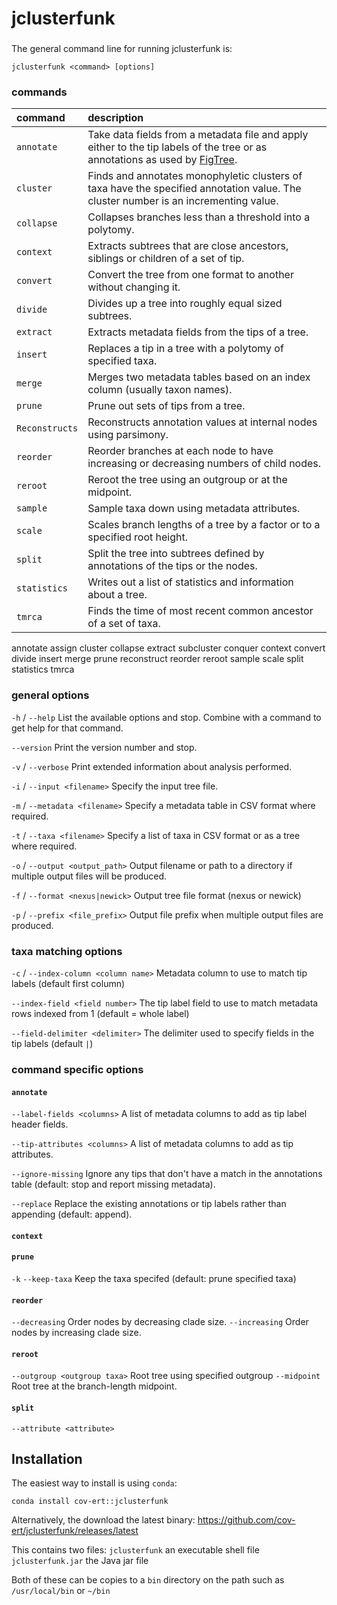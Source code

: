 # jclusterfunk

###

The general command line for running jclusterfunk is:

`jclusterfunk <command> [options]`

### commands

| command         | description                                                                                                                                                                                                                          |
|:----------------|:-------------------------------------------------------------------------------------------------------------------------------------------------------------------------------------------------------------------------------------|
| `annotate`      | Take data fields from a metadata file and apply either to the tip labels of the tree or as annotations as used by [FigTree](http://tree.bio.ed.ac.uk/software/figtree).                                                              |
| `cluster`       | Finds and annotates monophyletic clusters of taxa have the specified annotation value. The cluster number is an incrementing value.                                                                                                  |
| `collapse`      | Collapses branches less than a threshold into a polytomy.                                                                                                                                                                            |
| `context`       | Extracts subtrees that are close ancestors, siblings or children of a set of tip.                                                                                                                                                    |
| `convert`       | Convert the tree from one format to another without changing it.                                                                                                                                                                     |
| `divide`        | Divides up a tree into roughly equal sized subtrees.                                                                                                                                                                                 |
| `extract`       | Extracts metadata fields from the tips of a tree.                                                                                                                                                                                    |
| `insert`        | Replaces a tip in a tree with a polytomy of specified taxa.                                                                                                                                                                          |
| `merge`         | Merges two metadata tables based on an index column (usually taxon names).                                                                                                                                                           |
| `prune`         | Prune out sets of tips from a tree.                                                                                                                                                                                                  |
| `Reconstructs`  | Reconstructs annotation values at internal nodes using parsimony.                                                                                                                                                                    |
| `reorder`       | Reorder branches at each node to have increasing or decreasing numbers of child nodes.                                                                                                                                               |
| `reroot`        | Reroot the tree using an outgroup or at the midpoint.                                                                                                                                                                                |
| `sample`        | Sample taxa down using metadata attributes.                                                                                                                                                                                                                                    |
| `scale`         | Scales branch lengths of a tree by a factor or to a specified root height.                                                                                                                                                           |
| `split`         | Split the tree into subtrees defined by annotations of the tips or the nodes.                                                                                                                                                        |
| `statistics`    | Writes out a list of statistics and information about a tree.                                                                                                                                                                        |
| `tmrca`         | Finds the time of most recent common ancestor of a set of taxa.                                                                                                                                                                      |

annotate assign cluster collapse extract subcluster conquer context
convert divide insert merge prune reconstruct reorder reroot sample scale
split statistics tmrca

### general options

`-h` / `--help` List the available options and stop. Combine with a command to get help for that command.

`--version` Print the version number and stop.

`-v` / `--verbose` Print extended information about analysis performed.

`-i` / `--input <filename>` Specify the input tree file.

`-m` / `--metadata <filename>` Specify a metadata table in CSV format where required.

`-t` / `--taxa <filename>` Specify a list of taxa in CSV format or as a tree where required.

`-o` / `--output <output_path>` Output filename or path to a directory if multiple output files will be produced.

`-f` / `--format <nexus|newick>` Output tree file format (nexus or newick)

`-p` / `--prefix <file_prefix>` Output file prefix when multiple output files are produced.

### taxa matching options

`-c` / `--index-column <column name>` Metadata column to use to match tip labels (default first column)

`--index-field <field number>` The tip label field to use to match metadata rows indexed from 1 (default = whole label)

`--field-delimiter <delimiter>` The delimiter used to specify fields in the tip labels (default `|`)

### command specific options

#### `annotate`

`--label-fields <columns>` A list of metadata columns to add as tip label header fields.

`--tip-attributes <columns>` A list of metadata columns to add as tip attributes.

`--ignore-missing` Ignore any tips that don't have a match in the annotations table (default: stop and report missing metadata).

`--replace` Replace the existing annotations or tip labels rather than appending (default: append).

#### `context`

#### `prune`

`-k` `--keep-taxa` Keep the taxa specifed (default: prune specified taxa)

#### `reorder`

`--decreasing` Order nodes by decreasing clade size.
`--increasing` Order nodes by increasing clade size.

#### `reroot`

`--outgroup <outgroup taxa>` Root tree using specified outgroup
`--midpoint` Root tree at the branch-length midpoint.

#### `split`

`--attribute <attribute>`

## Installation

The easiest way to install is using `conda`:

`conda install cov-ert::jclusterfunk`

Alternatively, the download the latest binary:
https://github.com/cov-ert/jclusterfunk/releases/latest

This contains two files:
`jclusterfunk` an executable shell file
`jclusterfunk.jar` the Java jar file

Both of these can be copies to a `bin` directory on the path such as `/usr/local/bin` or `~/bin`
